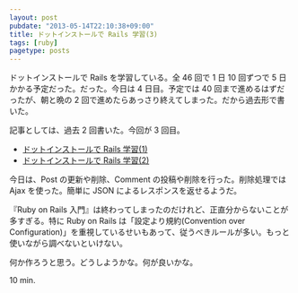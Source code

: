 ```yaml
---
layout: post
pubdate: "2013-05-14T22:10:38+09:00"
title: ドットインストールで Rails 学習(3)
tags: [ruby]
pagetype: posts
---
```

ドットインストールで Rails を学習している。全 46 回で 1 日 10 回ずつで 5 日かかる予定だった。だった。今日は 4 日目。予定では 40 回まで進めるはずだったが、朝と晩の 2 回で進めたらあっさり終えてしまった。だから過去形で書いた。

記事としては、過去 2 回書いた。今回が 3 回目。

- [ドットインストールで Rails 学習(1)][rails-1]
- [ドットインストールで Rails 学習(2)][rails-2]

今日は、Post の更新や削除、Comment の投稿や削除を行った。削除処理では Ajax を使った。簡単に JSON によるレスポンスを返せるようだ。

『Ruby on Rails 入門』は終わってしまったのだけれど、正直分からないことが多すぎる。特に Ruby on Rails は「設定より規約(Convention over Configuration)」を重視しているせいもあって、従うべきルールが多い。もっと使いながら調べないといけない。

何か作ろうと思う。どうしようかな。何が良いかな。

10 min.

[rails-1]: http://bouzuya.github.io/2013/05/12/dotinstall-basic-rails/
[rails-2]: http://bouzuya.github.io/2013/05/13/dotinstall-rails-2/
